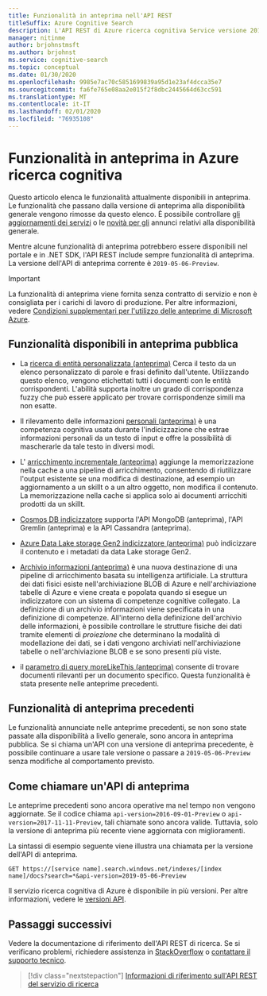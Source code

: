 ```yaml
---
title: Funzionalità in anteprima nell'API REST
titleSuffix: Azure Cognitive Search
description: L'API REST di Azure ricerca cognitiva Service versione 2019-05-06-Preview include funzionalità sperimentali come l'archivio delle informazioni e la memorizzazione nella cache dell'indicizzatore per l'arricchimento incrementale.
manager: nitinme
author: brjohnstmsft
ms.author: brjohnst
ms.service: cognitive-search
ms.topic: conceptual
ms.date: 01/30/2020
ms.openlocfilehash: 9985e7ac70c5851699839a95d1e23af4dcca35e7
ms.sourcegitcommit: fa6fe765e08aa2e015f2f8dbc2445664d63cc591
ms.translationtype: MT
ms.contentlocale: it-IT
ms.lasthandoff: 02/01/2020
ms.locfileid: "76935108"
---
```

# <a name="preview-features-in-azure-cognitive-search"></a>Funzionalità in anteprima in Azure ricerca cognitiva

Questo articolo elenca le funzionalità attualmente disponibili in anteprima. Le funzionalità che passano dalla versione di anteprima alla disponibilità generale vengono rimosse da questo elenco. È possibile controllare [gli aggiornamenti dei servizi](https://azure.microsoft.com/updates/?product=search) o le [novità per gli](whats-new.md) annunci relativi alla disponibilità generale.

Mentre alcune funzionalità di anteprima potrebbero essere disponibili nel portale e in .NET SDK, l'API REST include sempre funzionalità di anteprima. La versione dell'API di anteprima corrente è `2019-05-06-Preview`.

> [!IMPORTANT]
> La funzionalità di anteprima viene fornita senza contratto di servizio e non è consigliata per i carichi di lavoro di produzione. Per altre informazioni, vedere [Condizioni supplementari per l'utilizzo delle anteprime di Microsoft Azure](https://azure.microsoft.com/support/legal/preview-supplemental-terms/).

## <a name="features-in-public-preview"></a>Funzionalità disponibili in anteprima pubblica

+ La [ricerca di entità personalizzata (anteprima)](cognitive-search-skill-custom-entity-lookup.md ) Cerca il testo da un elenco personalizzato di parole e frasi definito dall'utente. Utilizzando questo elenco, vengono etichettati tutti i documenti con le entità corrispondenti. L'abilità supporta inoltre un grado di corrispondenza fuzzy che può essere applicato per trovare corrispondenze simili ma non esatte. 

+ Il rilevamento delle informazioni [personali (anteprima)](cognitive-search-skill-pii-detection.md) è una competenza cognitiva usata durante l'indicizzazione che estrae informazioni personali da un testo di input e offre la possibilità di mascherarle da tale testo in diversi modi.

+ L' [arricchimento incrementale (anteprima)](cognitive-search-incremental-indexing-conceptual.md) aggiunge la memorizzazione nella cache a una pipeline di arricchimento, consentendo di riutilizzare l'output esistente se una modifica di destinazione, ad esempio un aggiornamento a un skillt o a un altro oggetto, non modifica il contenuto. La memorizzazione nella cache si applica solo ai documenti arricchiti prodotti da un skillt.

+ [Cosmos DB indicizzatore](search-howto-index-cosmosdb.md) supporta l'API MongoDB (anteprima), l'API Gremlin (anteprima) e la API Cassandra (anteprima).

+ [Azure Data Lake storage Gen2 indicizzatore (anteprima)](search-howto-index-azure-data-lake-storage.md) può indicizzare il contenuto e i metadati da data Lake storage Gen2.

+ [Archivio informazioni (anteprima)](knowledge-store-concept-intro.md) è una nuova destinazione di una pipeline di arricchimento basata su intelligenza artificiale. La struttura dei dati fisici esiste nell'archiviazione BLOB di Azure e nell'archiviazione tabelle di Azure e viene creata e popolata quando si esegue un indicizzatore con un sistema di competenze cognitive collegato. La definizione di un archivio informazioni viene specificata in una definizione di competenze. All'interno della definizione dell'archivio delle informazioni, è possibile controllare le strutture fisiche dei dati tramite elementi di *proiezione* che determinano la modalità di modellazione dei dati, se i dati vengono archiviati nell'archiviazione tabelle o nell'archiviazione BLOB e se sono presenti più viste.

+ il [parametro di query moreLikeThis (anteprima)](search-more-like-this.md) consente di trovare documenti rilevanti per un documento specifico. Questa funzionalità è stata presente nelle anteprime precedenti. 

## <a name="earlier-preview-features"></a>Funzionalità di anteprima precedenti

Le funzionalità annunciate nelle anteprime precedenti, se non sono state passate alla disponibilità a livello generale, sono ancora in anteprima pubblica. Se si chiama un'API con una versione di anteprima precedente, è possibile continuare a usare tale versione o passare a `2019-05-06-Preview` senza modifiche al comportamento previsto.

## <a name="how-to-call-a-preview-api"></a>Come chiamare un'API di anteprima

Le anteprime precedenti sono ancora operative ma nel tempo non vengono aggiornate. Se il codice chiama `api-version=2016-09-01-Preview` o `api-version=2017-11-11-Preview`, tali chiamate sono ancora valide. Tuttavia, solo la versione di anteprima più recente viene aggiornata con miglioramenti. 

La sintassi di esempio seguente viene illustra una chiamata per la versione dell'API di anteprima.

    GET https://[service name].search.windows.net/indexes/[index name]/docs?search=*&api-version=2019-05-06-Preview

Il servizio ricerca cognitiva di Azure è disponibile in più versioni. Per altre informazioni, vedere le [versioni API](search-api-versions.md).

## <a name="next-steps"></a>Passaggi successivi

Vedere la documentazione di riferimento dell'API REST di ricerca. Se si verificano problemi, richiedere assistenza in [StackOverflow](https://stackoverflow.com/) o [contattare il supporto tecnico](https://azure.microsoft.com/support/community/?product=search).

> [!div class="nextstepaction"]
> [Informazioni di riferimento sull'API REST del servizio di ricerca](https://docs.microsoft.com/rest/api/searchservice/)